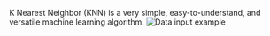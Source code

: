 K Nearest Neighbor (KNN) is a very simple, easy-to-understand, and versatile machine learning algorithm.
![Data input example](https://user-images.githubusercontent.com/86853515/204285266-b3ff55f7-f9ac-4d06-87e7-bf839102eeb7.png)

